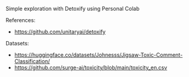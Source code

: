 Simple exploration with Detoxify using Personal Colab

References:
* https://github.com/unitaryai/detoxify

Datasets: 

* https://huggingface.co/datasets/Johnesss/Jigsaw-Toxic-Comment-Classification/
* https://github.com/surge-ai/toxicity/blob/main/toxicity_en.csv


